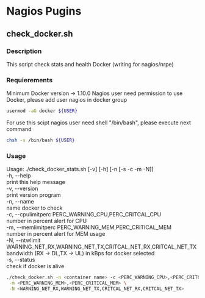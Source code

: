 # Nagios Pugins 
## check_docker.sh
### Description
This script check stats and health Docker (writing for nagios/nrpe)

### Requierements
Minimum Docker version -> 1.10.0
Nagios user need permission to use Docker, please add user nagios in docker group
```bash
usermod -aG docker ${USER}
```
For use this scipt nagios user need shell "/bin/bash", please execute next command
```bash
chsh -s /bin/bash ${USER}
```

### Usage
<p>Usage: ./check_docker_stats.sh [-v] [-h] [-n [-s -c -m -N]]<br/>
 -h, --help<br/>
 print this help message<br/>
 -v, --version<br/>
 print version program<br/>
 -n, --name<br/>
 name docker to check<br/>
 -c, --cpulimitperc PERC_WARNING_CPU,PERC_CRITCAL_CPU<br/>
 number in percent alert for CPU<br/>
 -m, --memlimitperc PERC_WARNING_MEM,PERC_CRITICAL_MEM<br/>
 number in percent alert for MEM usage<br/>
 -N, --ntwlimit WARNING_NET_RX,WARNING_NET_TX,CRITCAL_NET_RX,CRITCAL_NET_TX<br/>
 bandwidth (RX -> DL,TX -> UL) in kBps for docker selected<br/>
 -s, --status<br/>
 check if docker is alive</p>

```bash
./check_docker.sh -n <container name> -c <PERC_WARNING_CPU>,<PERC_CRITCAL_CPU> \
 -m <PERC_WARNING_MEM>,<PERC_CRITICAL_MEM> \
 -N <WARNING_NET_RX,WARNING_NET_TX,CRITCAL_NET_RX,CRITCAL_NET_TX>
```

